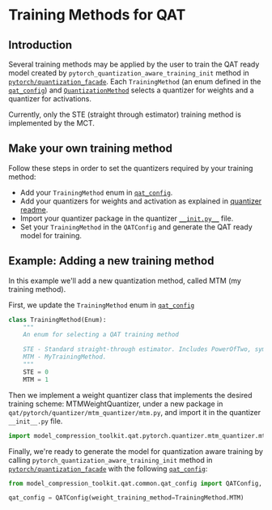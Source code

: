 # Training Methods for QAT

## Introduction

Several training methods may be applied by the user to train the QAT ready model
created by `pytorch_quantization_aware_training_init` method in [`pytorch/quantization_facade`](../quantization_facade.py).
Each `TrainingMethod` (an enum defined in the [`qat_config`](../../common/qat_config.py)) 
and [`QuantizationMethod`](../../../core/common/target_platform/op_quantization_config.py)
selects a quantizer for weights and a quantizer for activations.

Currently, only the STE (straight through estimator) training method is implemented by the MCT.

## Make your own training method

Follow these steps in order to set the quantizers required by your training method:
- Add your `TrainingMethod` enum in [`qat_config`](../../common/qat_config.py).
- Add your quantizers for weights and activation as explained in [quantizer readme](../../../quantizers_infrastructure/pytorch).
- Import your quantizer package in the quantizer [`__init.py__`](./__init__.py) file.
- Set your `TrainingMethod` in the `QATConfig` and generate the QAT ready model for training. 

   
## Example: Adding a new training method

In this example we'll add a new quantization method, called MTM (my training method).

First, we update the `TrainingMethod` enum in [`qat_config`](../../common/qat_config.py)
```python
class TrainingMethod(Enum):
    """
    An enum for selecting a QAT training method

    STE - Standard straight-through estimator. Includes PowerOfTwo, symmetric & uniform quantizers
    MTM - MyTrainingMethod.
    """
    STE = 0
    MTM = 1
```

Then we implement a weight quantizer class that implements the desired training scheme: MTMWeightQuantizer,
under a new package in `qat/pytorch/quantizer/mtm_quantizer/mtm.py`, and import it in the quantizer `__init__.py` file.

```python
import model_compression_toolkit.qat.pytorch.quantizer.mtm_quantizer.mtm
```

Finally, we're ready to generate the model for quantization aware training
by calling `pytorch_quantization_aware_training_init` method in [`pytorch/quantization_facade`](../quantization_facade.py)
with the following [`qat_config`](../../common/qat_config.py):

```python
from model_compression_toolkit.qat.common.qat_config import QATConfig, TrainingMethod

qat_config = QATConfig(weight_training_method=TrainingMethod.MTM)
```
